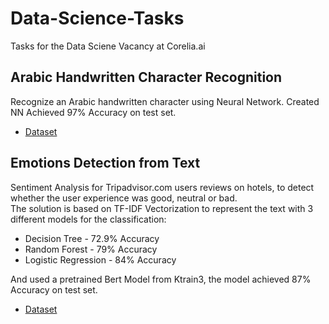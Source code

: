 # Data-Science-Tasks
Tasks for the Data Sciene Vacancy at Corelia.ai

## Arabic Handwritten Character Recognition
Recognize an Arabic handwritten character using Neural Network.
Created NN Achieved 97% Accuracy on test set.
* [Dataset](https://www.kaggle.com/mloey1/ahcd1)


## Emotions Detection from Text
Sentiment Analysis for Tripadvisor.com users reviews on hotels, to detect whether the user experience was good, neutral or bad.  
The solution is based on TF-IDF Vectorization to represent the text with 3 different models for the classification:
- Decision Tree - 72.9% Accuracy
- Random Forest - 79% Accuracy
- Logistic Regression - 84% Accuracy

And used a pretrained Bert Model from Ktrain3, the model achieved 87% Accuracy on test set.
* [Dataset](https://www.kaggle.com/andrewmvd/trip-advisor-hotel-reviews)
